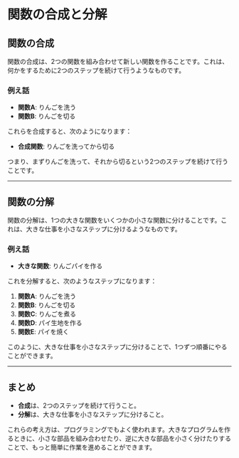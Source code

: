 
# 関数の合成と分解

## 関数の合成

関数の合成は、2つの関数を組み合わせて新しい関数を作ることです。これは、何かをするために2つのステップを続けて行うようなものです。

### 例え話

- **関数A**: りんごを洗う
- **関数B**: りんごを切る

これらを合成すると、次のようになります：

- **合成関数**: りんごを洗ってから切る

つまり、まずりんごを洗って、それから切るという2つのステップを続けて行うことです。

---

## 関数の分解

関数の分解は、1つの大きな関数をいくつかの小さな関数に分けることです。これは、大きな仕事を小さなステップに分けるようなものです。

### 例え話

- **大きな関数**: りんごパイを作る

これを分解すると、次のようなステップになります：

1. **関数A**: りんごを洗う
2. **関数B**: りんごを切る
3. **関数C**: りんごを煮る
4. **関数D**: パイ生地を作る
5. **関数E**: パイを焼く

このように、大きな仕事を小さなステップに分けることで、1つずつ順番にやることができます。

---

## まとめ

- **合成**は、2つのステップを続けて行うこと。
- **分解**は、大きな仕事を小さなステップに分けること。

これらの考え方は、プログラミングでもよく使われます。大きなプログラムを作るときに、小さな部品を組み合わせたり、逆に大きな部品を小さく分けたりすることで、もっと簡単に作業を進めることができます。
